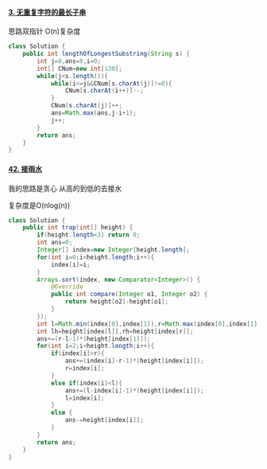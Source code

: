 #### [3. 无重复字符的最长子串](https://leetcode-cn.com/problems/longest-substring-without-repeating-characters/)



思路双指针 O(n)复杂度

```java
class Solution {
    public int lengthOfLongestSubstring(String s) {
        int j=0,ans=0,i=0;
        int[] CNum=new int[130];
        while(j<s.length()){
            while(i<=j&&CNum[s.charAt(j)]!=0){
                CNum[s.charAt(i++)]--;
            }
            CNum[s.charAt(j)]++;
            ans=Math.max(ans,j-i+1);
            j++;
        }
        return ans;
    }
}
```



#### [42. 接雨水](https://leetcode-cn.com/problems/trapping-rain-water/)

我的思路是贪心 从高的到低的去接水

复杂度是O(nlog(n))

```java
class Solution {
    public int trap(int[] height) {
        if(height.length<3) return 0;
        int ans=0;
        Integer[] index=new Integer[height.length];
        for(int i=0;i<height.length;i++){
            index[i]=i;
        }
        Arrays.sort(index, new Comparator<Integer>() {
            @Override
            public int compare(Integer o1, Integer o2) {
                return height[o2]-height[o1];
            }
        });
        int l=Math.min(index[0],index[1]),r=Math.max(index[0],index[1]);
        int lh=height[index[l]],rh=height[index[r]];
        ans+=(r-l-1)*(height[index[1]]);
        for(int i=2;i<height.length;i++){
            if(index[i]>r){
                ans+=(index[i]-r-1)*(height[index[i]]);
                r=index[i];
            }
            else if(index[i]<l){
                ans+=(l-index[i]-1)*(height[index[i]]);
                l=index[i];
            }
            else {
                ans-=height[index[i]];
            }
        }
        return ans;
    }
}
```

